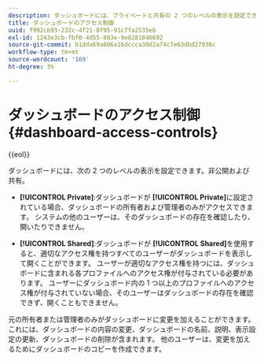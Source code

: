 ```yaml
---
description: ダッシュボードには、プライベートと共有の 2 つのレベルの表示を設定できます。
title: ダッシュボードのアクセス制御
uuid: f992cb93-232c-4f21-8f95-91c7fa2535eb
exl-id: 1243e3cb-fbf0-4d55-803e-9e8281846692
source-git-commit: b1dda69a606a16dccca30d2a74c7e63dbd27936c
workflow-type: tm+mt
source-wordcount: '169'
ht-degree: 3%

---
```


# ダッシュボードのアクセス制御{#dashboard-access-controls}

{{eol}}

ダッシュボードには、次の 2 つのレベルの表示を設定できます。非公開および共有。

* **[!UICONTROL Private]**:ダッシュボードが **[!UICONTROL Private]**&#x200B;に設定されている場合、ダッシュボードの所有者および管理者のみがアクセスできます。 システムの他のユーザーは、そのダッシュボードの存在を確認したり、開いたりできません。

* **[!UICONTROL Shared]**:ダッシュボードが **[!UICONTROL Shared]**&#x200B;を使用すると、適切なアクセス権を持つすべてのユーザーがダッシュボードを表示して開くことができます。 ユーザーが適切なアクセス権を持つには、ダッシュボードに含まれる各プロファイルへのアクセス権が付与されている必要があります。 ユーザーにダッシュボード内の 1 つ以上のプロファイルへのアクセス権が付与されていない場合、そのユーザーはダッシュボードの存在を確認できず、開くこともできません。

元の所有者または管理者のみがダッシュボードに変更を加えることができます。 これには、ダッシュボードの内容の変更、ダッシュボードの名前、説明、表示設定の更新、ダッシュボードの削除が含まれます。 他のユーザーは、変更を加えるためにダッシュボードのコピーを作成できます。
